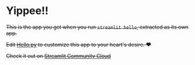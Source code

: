 # Yippee!!

~~This is the app you get when you run `streamlit hello`, extracted as its own app.~~

~~Edit [Hello.py](./Hello.py) to customize this app to your heart's desire. ❤️~~

~~Check it out on [Streamlit Community Cloud](https://st-hello-app.streamlit.app/)~~
